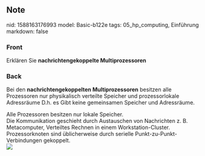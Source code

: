 ## Note
nid: 1588163176993
model: Basic-b122e
tags: 05_hp_computing, Einführung
markdown: false

### Front
Erklären Sie <b>nachrichtengekoppelte Multiprozessoren</b>

### Back
Bei den <b>nachrichtengekoppelten Multiprozessoren</b> besitzen
alle Prozessoren nur physikalisch verteilte Speicher und
prozessorlokale Adressräume D.h. es Gibt keine gemeinsamen Speicher
und Adressräume.
<div>
  Alle Prozessoren besitzen nur lokale Speicher.
</div>
<div>
  Die Kommunikation geschieht durch Austauschen von Nachrichten z.
  B. Metacomputer, Verteiltes Rechnen in einem Workstation-Cluster.
</div>
<div>
  Prozessorknoten sind üblicherweise durch serielle
  Punkt-zu-Punkt-Verbindungen gekoppelt.
</div>
<div><img src=
paste-38a0ef5d38bc83a04c0d9091e27ed496aad6fedf.jpg></div>
